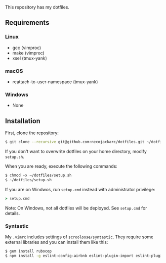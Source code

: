 This repository has my dotfiles.

## Requirements
### Linux
* gcc (vimproc)
* make (vimproc)
* xsel (tmux-yank)

### macOS
* reattach-to-user-namespace (tmux-yank)

### Windows
* None

## Installation
First, clone the repository:

```sh
$ git clone --recursive git@github.com:necojackarc/dotfiles.git ~/dotfiles
```

If you don't want to overwrite dotfiles on your home directory, modify `setup.sh`.

When you are ready, execute the following commands:

```sh
$ chmod +x ~/dotfiles/setup.sh
$ ~/dotfiles/setup.sh
```

If you are on Windwos, run `setup.cmd` instead with administrator privilege:

```cmd
> setup.cmd
```

Note: On Windows, not all dotfiles will be deployed. See `setup.cmd` for details.

### Syntastic
My `.vimrc` includes settings of `scrooloose/syntastic`.
They require some external libraries and you can install them like this:

```sh
$ gem install rubocop
$ npm install -g eslint-config-airbnb eslint-plugin-import eslint-plugin-react eslint-plugin-jsx-a11y eslint
```
